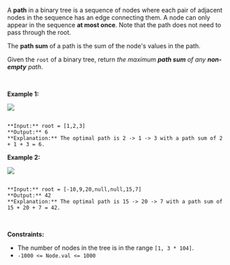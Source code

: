 A **path** in a binary tree is a sequence of nodes where each pair of adjacent nodes in the sequence has an edge connecting them. A node can only appear in the sequence **at most once**. Note that the path does not need to pass through the root.


The **path sum** of a path is the sum of the node's values in the path.


Given the `root` of a binary tree, return *the maximum **path sum** of any **non-empty** path*.


 


**Example 1:**


![](https://assets.leetcode.com/uploads/2020/10/13/exx1.jpg)

```

**Input:** root = [1,2,3]
**Output:** 6
**Explanation:** The optimal path is 2 -> 1 -> 3 with a path sum of 2 + 1 + 3 = 6.

```

**Example 2:**


![](https://assets.leetcode.com/uploads/2020/10/13/exx2.jpg)

```

**Input:** root = [-10,9,20,null,null,15,7]
**Output:** 42
**Explanation:** The optimal path is 15 -> 20 -> 7 with a path sum of 15 + 20 + 7 = 42.

```

 


**Constraints:**


* The number of nodes in the tree is in the range `[1, 3 * 104]`.
* `-1000 <= Node.val <= 1000`


